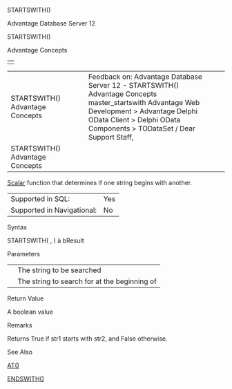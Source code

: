STARTSWITH()




Advantage Database Server 12  

STARTSWITH()

Advantage Concepts

|  |
| --- |
|  |

|  |  |  |  |  |
| --- | --- | --- | --- | --- |
| STARTSWITH()  Advantage Concepts |  |  | Feedback on: Advantage Database Server 12 - STARTSWITH() Advantage Concepts master\_startswith Advantage Web Development > Advantage Delphi OData Client > Delphi OData Components > TODataSet / Dear Support Staff, |  |
| STARTSWITH()  Advantage Concepts |  |  |  |  |

[Scalar](master_supported_scalar_functions.htm) function that determines if one string begins with another.

|  |  |
| --- | --- |
| Supported in SQL: | Yes |
| Supported in Navigational: | No |

Syntax

STARTSWITH( <cStr1>, <cStr2> ) à bResult

Parameters

|  |  |
| --- | --- |
| <cStr1> | The string to be searched |
| <cStr2> | The string to search for at the beginning of <cStr1> |

Return Value

A boolean value

Remarks

Returns True if str1 starts with str2, and False otherwise.

See Also

[AT()](master_at.htm)

[ENDSWITH()](master_endswith.htm)